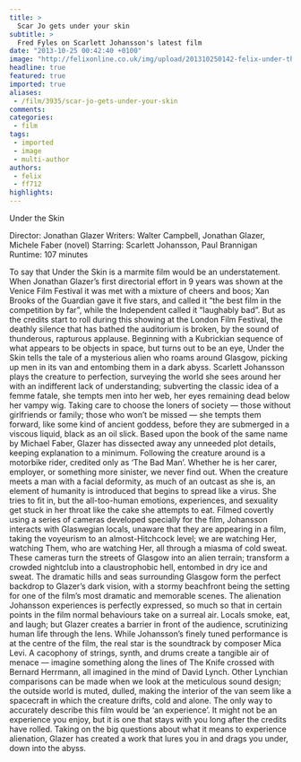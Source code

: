 ```yaml
---
title: >
  Scar Jo gets under your skin
subtitle: >
  Fred Fyles on Scarlett Johansson's latest film
date: "2013-10-25 00:42:40 +0100"
image: "http://felixonline.co.uk/img/upload/201310250142-felix-under-the-skin-scarlett-johansson-movie-2013-jonathan-glazer.jpg"
headline: true
featured: true
imported: true
aliases:
 - /film/3935/scar-jo-gets-under-your-skin
comments:
categories:
 - film
tags:
 - imported
 - image
 - multi-author
authors:
 - felix
 - ff712
highlights:
---
```


Under the Skin

Director: Jonathan Glazer
 Writers: Walter Campbell, Jonathan Glazer, Michele Faber (novel)
 Starring: Scarlett Johansson, Paul Brannigan
 Runtime: 107 minutes

To say that Under the Skin is a marmite film would be an understatement. When Jonathan Glazer’s first directorial effort in 9 years was shown at the Venice Film Festival it was met with a mixture of cheers and boos; Xan Brooks of the Guardian gave it five stars, and called it “the best film in the competition by far”, while the Independent called it “laughably bad”. But as the credits start to roll during this showing at the London Film Festival, the deathly silence that has bathed the auditorium is broken, by the sound of thunderous, rapturous applause.
 Beginning with a Kubrickian sequence of what appears to be objects in space, but turns out to be an eye, Under the Skin tells the tale of a mysterious alien who roams around Glasgow, picking up men in its van and entombing them in a dark abyss. Scarlett Johansson plays the creature to perfection, surveying the world she sees around her with an indifferent lack of understanding; subverting the classic idea of a femme fatale, she tempts men into her web, her eyes remaining dead below her vampy wig. Taking care to choose the loners of society — those without girlfriends or family; those who won’t be missed — she tempts them forward, like some kind of ancient goddess, before they are submerged in a viscous liquid, black as an oil slick.
 Based upon the book of the same name by Michael Faber, Glazer has dissected away any unneeded plot details, keeping explanation to a minimum. Following the creature around is a motorbike rider, credited only as ‘The Bad Man’. Whether he is her carer, employer, or something more sinister, we never find out. When the creature meets a man with a facial deformity, as much of an outcast as she is, an element of humanity is introduced that begins to spread like a virus. She tries to fit in, but the all-too-human emotions, experiences, and sexuality get stuck in her throat like the cake she attempts to eat.
 Filmed covertly using a series of cameras developed specially for the film, Johansson interacts with Glaswegian locals, unaware that they are appearing in a film, taking the voyeurism to an almost-Hitchcock level; we are watching Her, watching Them, who are watching Her, all through a miasma of cold sweat. These cameras turn the streets of Glasgow into an alien terrain; transform a crowded nightclub into a claustrophobic hell, entombed in dry ice and sweat.
 The dramatic hills and seas surrounding Glasgow form the perfect backdrop to Glazer’s dark vision, with a stormy beachfront being the setting for one of the film’s most dramatic and memorable scenes. The alienation Johansson experiences is perfectly expressed, so much so that in certain points in the film normal behaviours take on a surreal air. Locals smoke, eat, and laugh; but Glazer creates a barrier in front of the audience, scrutinizing human life through the lens.
 While Johansson’s finely tuned performance is at the centre of the film, the real star is the soundtrack by composer Mica Levi. A cacophony of strings, synth, and drums create a tangible air of menace — imagine something along the lines of The Knife crossed with Bernard Herrmann, all imagined in the mind of David Lynch. Other Lynchian comparisons can be made when we look at the meticulous sound design; the outside world is muted, dulled, making the interior of the van seem like a spacecraft in which the creature drifts, cold and alone.
 The only way to accurately describe this film would be ‘an experience’. It might not be an experience you enjoy, but it is one that stays with you long after the credits have rolled. Taking on the big questions about what it means to experience alienation, Glazer has created a work that lures you in and drags you under, down into the abyss.
